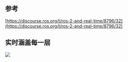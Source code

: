 ## 参考

[https://discourse.ros.org/t/ros-2-and-real-time/8796/32](https://discourse.ros.org/t/ros-2-and-real-time/8796/32)

## 实时涵盖每一层

![](https://tcs.teambition.net/storage/31261444933cde0cd3e28f91b53d9e44f0a5?Signature=eyJhbGciOiJIUzI1NiIsInR5cCI6IkpXVCJ9.eyJBcHBJRCI6IjU5Mzc3MGZmODM5NjMyMDAyZTAzNThmMSIsIl9hcHBJZCI6IjU5Mzc3MGZmODM5NjMyMDAyZTAzNThmMSIsIl9vcmdhbml6YXRpb25JZCI6IiIsImV4cCI6MTY3MjAyMTAxMiwiaWF0IjoxNjcxNDE2MjEyLCJyZXNvdXJjZSI6Ii9zdG9yYWdlLzMxMjYxNDQ0OTMzY2RlMGNkM2UyOGY5MWI1M2Q5ZTQ0ZjBhNSJ9.CgAZQVxSCM4_UR1fjBJzZu14qOZhzp5Ab_-EE2Unv2g&download=image.png "")
